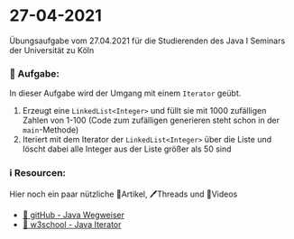 # 27-04-2021
Übungsaufgabe vom 27.04.2021 für die Studierenden des Java I Seminars der Universität zu Köln



### 📝 Aufgabe:

In dieser Aufgabe wird der Umgang mit einem ```Iterator``` geübt.

1. Erzeugt eine ```LinkedList<Integer>``` und füllt sie mit 1000 zufälligen Zahlen von 1-100 (Code zum zufälligen generieren steht schon in der ```main```-Methode)
2. Iteriert mit dem Iterator der ```LinkedList<Integer>``` über die Liste und löscht dabei alle Integer aus der Liste größer als 50 sind
 


### ℹ️ Resourcen:
Hier noch ein paar nützliche 📃Artikel, 🖊️Threads und 🎥Videos

- [📃 gitHub - Java Wegweiser](https://github.com/DH-Cologne/java-wegweiser/blob/master/articles/Iterable-und-Iterator.md)
- [📃 w3school - Java Iterator](https://www.w3schools.com/java/java_iterator.asp)
